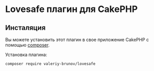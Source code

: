 # Lovesafe плагин для CakePHP

## Инсталяция

Вы можете установить этот плагин в свое приложение CakePHP с помощью [composer](https://getcomposer.org).

Установка плагина:

```
composer require valeriy-brunov/lovesafe
```
